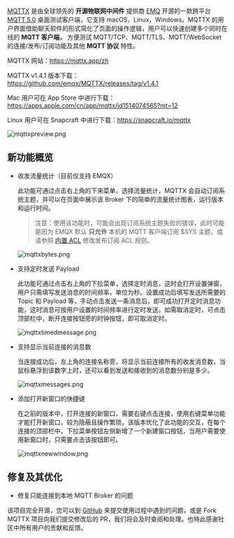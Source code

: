 [MQTTX](https://mqttx.app/zh) 是由全球领先的 **开源物联网中间件** 提供商 [EMQ](https://www.emqx.com/zh) 开源的一款跨平台 [MQTT 5.0](https://www.emqx.com/zh/blog/introduction-to-mqtt-5) 桌面测试客户端，它支持 macOS，Linux，Windows。MQTTX 的用户界面借助聊天软件的形式简化了页面的操作逻辑，用户可以快速创建多个同时在线的 **MQTT 客户端，** 方便测试 MQTT/TCP、MQTT/TLS、MQTT/WebSocket  的连接/发布/订阅功能及其他 **MQTT 协议** 特性。

MQTTX 网站：https://mqttx.app/zh

MQTTX v1.4.1 版本下载：https://github.com/emqx/MQTTX/releases/tag/v1.4.1

Mac 用户可在 App Store 中进行下载：https://apps.apple.com/cn/app/mqttx/id1514074565?mt=12

Linux 用户可在 Snapcraft 中进行下载：https://snapcraft.io/mqttx

![mqttxpreview.png](https://assets.emqx.com/images/39bb4b3ea1775d78971b0f0f958e22aa.png)

## 新功能概览

- 收发流量统计（目前仅支持 EMQX）

  此功能可通过点击右上角的下来菜单，选择流量统计，MQTTX 会自动订阅系统主题，并可以在页面中展示该 Broker 下的简单的流量统计图表，运行版本和运行时间。

  > 注意：使用该功能时，可能会出现订阅系统主题失败的错误，此时可能是因为 EMQX 默认 **只允许** 本机的 MQTT 客户端订阅 $SYS 主题，或请参照 [内置 ACL](https://docs.emqx.com/zh/emqx/latest/advanced/acl-file.html) 修改发布订阅 ACL 规则。

  ![mqttxbytes.png](https://assets.emqx.com/images/6f10f501a0e5fb530f8bbc9929dd2e03.png)

- 支持定时发送 Payload

  此功能可通过点击右上角的下拉菜单，选择定时消息，这时会打开设置弹窗，用户只需填写发送消息的时间频率，单位为秒。设置成功后填写发送所需要的 Topic 和 Payload 等，手动点击发送一条消息后，即可成功打开定时消息功能，这时消息可按用户设置的时间频率进行定时发送。如需取消定时，可点击顶部栏中，断开连接按钮旁的时钟按钮，即可取消定时。

  ![mqttxtimedmessage.png](https://assets.emqx.com/images/5d968f5e1faa96bbf4845599c05b78cf.png)

- 支持显示当前连接的消息数

  当连接成功后，左上角的连接名称旁，将显示当前连接所有的收发消息数，当鼠标悬浮到该数字上时，还可以看到发送和接收到的消息数分别是多少。

  ![mqttxmessages.png](https://assets.emqx.com/images/d6a43d593c0593ae7663a9c2ac934fe1.png)

- 添加打开新窗口的快捷键

  在之前的版本中，打开连接的新窗口，需要右键点击连接，使用右键菜单功能才能打开新窗口，较为隐蔽且操作繁琐，该版本优化了此功能的交互，在每个连接的顶部栏中，下拉菜单按钮左侧新增了一个新建窗口按钮，当用户需要使用新窗口时，只需要点击该按钮即可。

  ![mqttxnewwindow.png](https://assets.emqx.com/images/a2ff6c71defc26c9106849a9082e2a05.png)

## 修复及其优化

- 修复只能连接到本地 MQTT Broker 的问题

该项目完全开源，您可以到 [GitHub](https://github.com/emqx/MQTTX/issues?q=is%3Aissue+is%3Aopen+sort%3Aupdated-desc) 来提交使用过程中遇到的问题，或是 Fork MQTTX 项目向我们提交修改后的 PR，我们将会及时查阅和处理。也特此感谢社区中所有用户的贡献和反馈。
